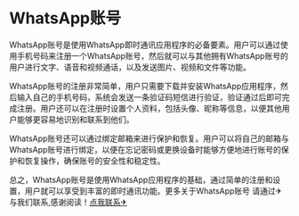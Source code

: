 # WhatsApp账号

WhatsApp账号是使用WhatsApp即时通讯应用程序的必备要素。用户可以通过使用手机号码来注册一个WhatsApp账号，然后就可以与其他拥有WhatsApp账号的用户进行文字、语音和视频通话，以及发送图片、视频和文件等功能。

WhatsApp账号的注册非常简单，用户只需要下载并安装WhatsApp应用程序，然后输入自己的手机号码，系统会发送一条验证码短信进行验证，验证通过后即可完成注册。用户还可以在注册时设置个人资料，包括头像、昵称等信息，以便其他用户能够更容易地识别和联系到他们。

WhatsApp账号还可以通过绑定邮箱来进行保护和恢复。用户可以将自己的邮箱与WhatsApp账号进行绑定，以便在忘记密码或更换设备时能够方便地进行账号的保护和恢复操作，确保账号的安全性和稳定性。

总之，WhatsApp账号是使用WhatsApp应用程序的基础，通过简单的注册和设置，用户就可以享受到丰富的即时通讯功能。更多关于WhatsApp账号 请通过✈与我们联系,感谢阅读！[点我联系✈](https://ac.G208.com)